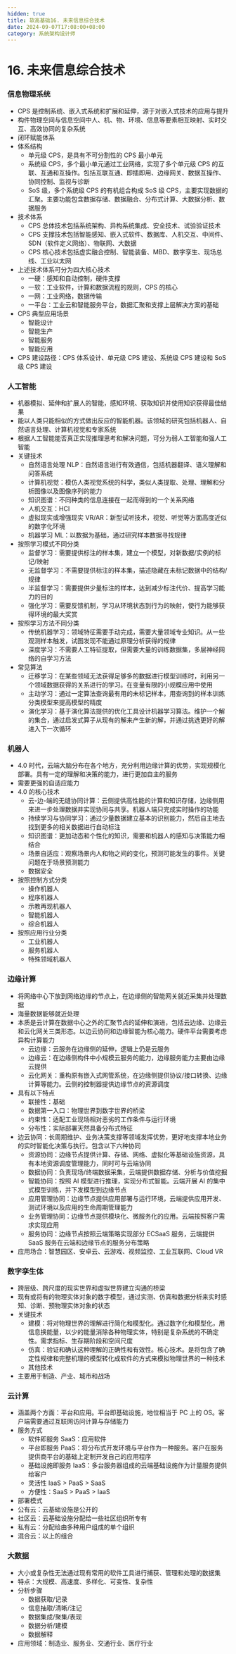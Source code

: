 ```yaml
---
hidden: true
title: 软高基础16. 未来信息综合技术
date: 2024-09-07T17:08:00+08:00
category: 系统架构设计师
---
```

# 16. 未来信息综合技术

### 信息物理系统

* CPS 是控制系统、嵌入式系统和扩展和延伸，源于对嵌入式技术的应用与提升
* 构件物理空间与信息空间中人、机、物、环境、信息等要素相互映射、实时交互、高效协同的复杂系统
* 闭环赋能体系
* 体系结构
  * 单元级 CPS，是具有不可分割性的 CPS 最小单元
  * 系统级 CPS，多个最小单元通过工业网络，实现了多个单元级 CPS 的互联、互通和互操作。包括互联互通、即插即用、边缘网关、数据互操作、协同控制、监视与诊断
  * SoS 级，多个系统级 CPS 的有机组合构成 SoS 级 CPS，主要实现数据的汇聚。主要功能包含数据存储、数据融合、分布式计算、大数据分析、数据服务
* 技术体系
  * CPS 总体技术包括系统架构、异构系统集成、安全技术、试验验证技术
  * CPS 支撑技术包括智能感知、嵌入式软件、数据库、人机交互、中间件、SDN（软件定义网络）、物联网、大数据
  * CPS 核心技术包括虚实融合控制、智能装备、MBD、数字孪生、现场总线、工业以太网
* 上述技术体系可分为四大核心技术
  * 一硬：感知和自动控制，硬件支撑
  * 一软：工业软件，计算和数据流程的规则，CPS 的核心
  * 一网：工业网络，数据传输
  * 一平台：工业云和智能服务平台，数据汇聚和支撑上层解决方案的基础
* CPS 典型应用场景
  * 智能设计
  * 智能生产
  * 智能服务
  * 智能应用
* CPS 建设路径：CPS 体系设计、单元级 CPS 建设、系统级 CPS 建设和 SoS 级 CPS 建设

### 人工智能

* 机器模拟、延伸和扩展人的智能，感知环境、获取知识并使用知识获得最佳结果
* 能以人类只能相似的方式做出反应的智能机器。该领域的研究包括机器人、自然语言处理、计算机视觉和专家系统
* 根据人工智能能否真正实现推理思考和解决问题，可分为弱人工智能和强人工智能
* 关键技术
  * 自然语言处理 NLP：自然语言进行有效通信，包括机器翻译、语义理解和问答系统
  * 计算机视觉：模仿人类视觉系统的科学，类似人类提取、处理、理解和分析图像以及图像序列的能力
  * 知识图谱：不同种类的信息连接在一起而得到的一个关系网络
  * 人机交互：HCI
  * 虚拟现实或增强现实 VR/AR：新型试听技术，视觉、听觉等方面高度近似的数字化环境
  * 机器学习 ML：以数据为基础，通过研究样本数据寻找规律
* 按照学习模式不同分类
  * 监督学习：需要提供标注的样本集，建立一个模型，对新数据/实例的标记/映射
  * 无监督学习：不需要提供标注的样本集，描述隐藏在未标记数据中的结构/规律
  * 半监督学习：需要提供少量标注的样本，达到减少标注代价、提高学习能力的目的
  * 强化学习：需要反馈机制，学习从环境状态到行为的映射，使行为能够获得环境的最大奖赏
* 按照学习方法不同分类
  * 传统机器学习：领域特征需要手动完成，需要大量领域专业知识。从一些观测样本触发，试图发现不能通过原理分析获得的规律
  * 深度学习：不需要人工特征提取，但需要大量的训练数据集，多层神经网络的自学习方法
* 常见算法
  * 迁移学习：在某些领域无法获得足够多的数据进行模型训练时，利用另一个领域数据获得的关系进行的学习。在变量有限的小规模应用中使用
  * 主动学习：通过一定算法查询最有用的未标记样本，用查询到的样本训练分类模型来提高模型的精度
  * 演化学习：基于演化算法提供的优化工具设计机器学习算法。维护一个解的集合，通过启发式算子从现有的解来产生新的解，并通过挑选更好的解进入下一次循环

### 机器人

* 4.0 时代，云端大脑分布在各个地方，充分利用边缘计算的优势，实现规模化部署。具有一定的理解和决策的能力，进行更加自主的服务
* 需要更强的自适应能力
* 4.0 的核心技术
  * 云-边-端的无缝协同计算：云侧提供高性能的计算和知识存储，边缘侧用来进一步处理数据并实现协同与共享。机器人端只完成实时操作的功能
  * 持续学习与协同学习：通过少量数据建立基本的识别能力，然后自主地去找到更多的相关数据进行自动标注
  * 知识图谱：更加动态和个性化的知识，需要和机器人的感知与决策能力相结合
  * 场景自适应：观察场景内人和物之间的变化，预测可能发生的事件。关键问题在于场景预测能力
  * 数据安全
* 按照控制方式分类
  * 操作机器人
  * 程序机器人
  * 示教再现机器人
  * 智能机器人
  * 综合机器人
* 按照应用行业分类
  * 工业机器人
  * 服务机器人
  * 特殊领域机器人

### 边缘计算

* 将网络中心下放到网络边缘的节点上，在边缘侧的智能网关就近采集并处理数据
* 海量数据能够就近处理
* 本质是云计算在数据中心之外的汇聚节点的延伸和演进，包括云边缘、边缘云和云化网关三类形态。以边云协同和边缘智能为核心能力。硬件平台需要考虑异构计算能力
  * 云边缘：云服务在边缘侧的延伸，逻辑上仍是云服务
  * 边缘云：在边缘侧构件中小规模云服务的能力，边缘服务能力主要由边缘云提供
  * 云化网关：重构原有嵌入式网管系统，在边缘侧提供协议/接口转换、边缘计算等能力。云侧的控制器提供边缘节点的资源调度
* 具有以下特点
  * 联接性：基础
  * 数据第一入口：物理世界到数字世界的桥梁
  * 约束性：适配工业现场相对恶劣的工作条件与运行环境
  * 分布性：实际部署天然具备分布式特征
* 边云协同：长周期维护、业务决策支撑等领域发挥优势，更好地支撑本地业务的实时智能化决策与执行。包含以下六种协同
  * 资源协同：边缘节点提供计算、存储、网络、虚拟化等基础设施资源，具有本地资源调度管理能力，同时可与云端协同
  * 数据协同：负责现场/终端数据采集，云端提供数据存储、分析与价值挖掘
  * 智能协同：按照 AI 模型进行推理，实现分布式智能。云端开展 AI 的集中式模型训练，并下发模型到边缘节点
  * 应用管理协同：边缘节点提供应用部署与运行环境，云端提供应用开发、测试环境以及应用的生命周期管理能力
  * 业务管理协同：边缘节点提供模块化、微服务化的应用。云端按照客户需求实现应用
  * 服务协同：边缘节点按照云端策略实现部分 ECSaaS 服务，云端提供 SaaS 服务在云端和边缘节点的服务分布策略
* 应用场合：智慧园区、安卓云、云游戏、视频监控、工业互联网、Cloud VR

### 数字孪生体

* 跨层级、跨尺度的现实世界和虚拟世界建立沟通的桥梁
* 现有或将有的物理实体对象的数字模型，通过实测、仿真和数据分析来实时感知、诊断、预物理实体对象的状态
* 关键技术
  * 建模：将对物理世界的理解进行简化和模型化。通过数字化和模型化，用信息换能量，以少的能量消除各种物理实体，特别是复杂系统的不确定性。需求指标、生存期阶段和空间尺度
  * 仿真：验证和确认这种理解的正确性和有效性。核心技术。是将包含了确定性规律和完整机理的模型转化成软件的方式来模拟物理世界的一种技术
  * 其他技术
* 主要用于制造、产业、城市和战场

### 云计算

* 涵盖两个方面：平台和应用。平台即基础设施，地位相当于 PC 上的 OS。客户端需要通过互联网访问计算与存储能力
* 服务方式
  * 软件即服务 SaaS：应用软件
  * 平台即服务 PaaS：将分布式开发环境与平台作为一种服务。客户在服务提供商平台的基础上定制开发自己的应用程序
  * 基础设施即服务 IaaS：多台服务器组成的云端基础设施作为计量服务提供给客户
  * 灵活性 IaaS > PaaS > SaaS
  * 方便性：SaaS > PaaS > IaaS
*  部署模式
  * 公有云：云基础设施是公开的
  * 社区云：云基础设施分配给一些社区组织所专有
  * 私有云：分配给由多种用户组成的单个组织
  * 混合云：以上的组合

### 大数据

* 大小或复杂性无法通过现有常用的软件工具进行捕获、管理和处理的数据集
* 特点：大规模、高速度、多样化、可变性、复杂性
* 分析步骤
  * 数据获取/记录
  * 信息抽取/清晰/注记
  * 数据集成/聚集/表现
  * 数据分析/建模
  * 数据解释
* 应用领域：制造业、服务业、交通行业、医疗行业